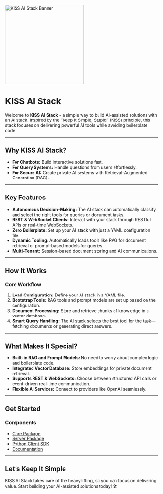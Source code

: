 <div style="text-align: left; margin-bottom: 20px;">
  <img src="https://kiss-ai-stack.github.io/kissaistack.svg" alt="KISS AI Stack Banner" style="max-width: auto; height: 260px">
</div>

# **KISS AI Stack**  

Welcome to **KISS AI Stack** - a simple way to build AI-assisted solutions with an AI stack. Inspired by the “Keep It Simple, Stupid” (KISS) principle, this stack focuses on delivering powerful AI tools while avoiding boilerplate code.  

---

## **Why KISS AI Stack?**  
- **For Chatbots:** Build interactive solutions fast.  
- **For Query Systems:** Handle questions from users effortlessly.  
- **For Secure AI:** Create private AI systems with Retrieval-Augmented Generation (RAG).

---

## **Key Features**  
- **Autonomous Decision-Making:** The AI stack can automatically classify and select the right tools for queries or document tasks.  
- **REST & WebSocket Clients:** Interact with your stack through RESTful APIs or real-time WebSockets.  
- **Zero Boilerplate:** Set up your AI stack with just a YAML configuration file.  
- **Dynamic Tooling:** Automatically loads tools like RAG for document retrieval or prompt-based models for queries.  
- **Multi-Tenant:** Session-based document storing and AI communications.

---

## **How It Works**  
### **Core Workflow**  
1. **Load Configuration:** Define your AI stack in a YAML file.  
2. **Bootstrap Tools:** RAG tools and prompt models are set up based on the configuration.  
3. **Document Processing:** Store and retrieve chunks of knowledge in a vector database.  
4. **Smart Query Handling:** The AI stack selects the best tool for the task—fetching documents or generating direct answers.  

---

## **What Makes It Special?**  
- **Built-in RAG and Prompt Models:** No need to worry about complex logic and boilerplate code.  
- **Integrated Vector Database:** Store embeddings for private document retrieval.  
- **Supports REST & WebSockets:** Choose between structured API calls or event-driven real-time communication.  
- **Flexible AI Services:** Connect to providers like OpenAI seamlessly.  

---

## **Get Started**  
### **Components**  
- [Core Package](https://github.com/kiss-ai-stack/kiss-ai-stack-core)  
- [Server Package](https://github.com/kiss-ai-stack/kiss-ai-stack-server)  
- [Python Client SDK](https://github.com/kiss-ai-stack/kiss-ai-stack-python-sdk)  
- [Documentation](https://kiss-ai-stack.github.io/)

---

## **Let’s Keep It Simple**  
KISS AI Stack takes care of the heavy lifting, so you can focus on delivering value. Start building your AI-assisted solutions today! 🛠️

